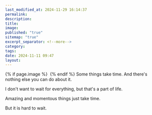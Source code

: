 ```yaml
---
last_modified_at: 2024-11-29 16:14:37
permalink: 
description: 
title: 
image: 
published: "true"
sitemap: "true"
excerpt_separator: <!--more-->
category: 
tags: 
date: 2024-11-11 09:47
layout:
---
```



{% if page.image %} <img src="{{ page.image }}" alt=""> {% endif %}
Some things take time. And there's nothing else you can do about it. 

I don't want to wait for everything, but that's a part of life. 

Amazing and momentous things just take time. 

But it is hard to wait. 
